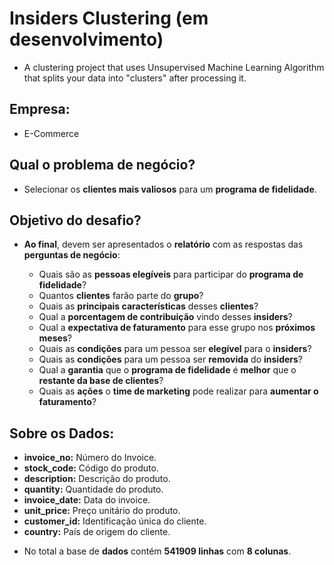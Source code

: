 # Insiders Clustering (em desenvolvimento)
-  A clustering project that uses Unsupervised Machine Learning Algorithm that splits your data into "clusters" after processing it.

## **Empresa:**

-  E-Commerce

## **Qual o problema de negócio?**

-  Selecionar os **clientes mais valiosos** para um **programa de fidelidade**.

## **Objetivo do desafio?**

-  **Ao final**, devem ser apresentados o **relatório** com as respostas das **perguntas de negócio**:

    - Quais são as **pessoas elegíveis** para participar do **programa de fidelidade**?
    - Quantos **clientes** farão parte do **grupo**?
    - Quais as **principais características** desses **clientes**?
    - Qual a **porcentagem de contribuição** vindo desses **insiders**?
    - Qual a **expectativa de faturamento** para esse grupo nos **próximos meses**?
    - Quais as **condições** para um pessoa ser **elegível** para o **insiders**?
    - Quais as **condições** para um pessoa ser **removida** do **insiders**?
    - Qual a **garantia** que o **programa de fidelidade** é **melhor** que o **restante da base de clientes**?
    - Quais as **ações** o **time de marketing** pode realizar para **aumentar o faturamento**?

## **Sobre os Dados:**

 * **invoice_no:** Número do Invoice.
 * **stock_code:** Código do produto.
 * **description:** Descrição do produto.
 * **quantity:** Quantidade do produto.
 * **invoice_date:** Data do invoice.
 * **unit_price:** Preço unitário do produto.
 * **customer_id:** Identificação única do cliente.
 * **country:** País de origem do cliente.


-  No total a base de **dados** contém **541909 linhas** com **8 colunas**.
